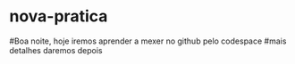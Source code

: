# nova-pratica

#Boa noite, hoje iremos aprender a mexer no github pelo codespace
#mais detalhes daremos depois
